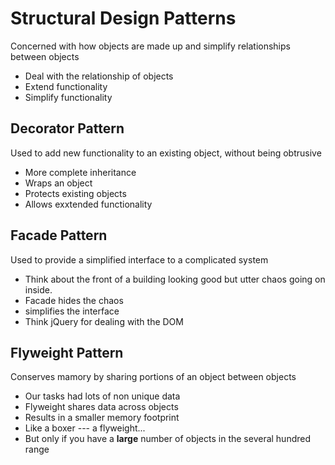 # Structural Design Patterns
Concerned with how objects are made up and simplify relationships between objects  
- Deal with the relationship of objects
- Extend functionality
- Simplify functionality

## Decorator Pattern
Used to add new functionality to an existing object, without being obtrusive
- More complete inheritance
- Wraps an object 
- Protects existing objects
- Allows exxtended functionality

## Facade Pattern
Used to provide a simplified interface to a complicated system
- Think about the front of a building looking good but utter chaos going on inside.  
- Facade hides the chaos
- simplifies the interface
- Think jQuery for dealing with the DOM

## Flyweight Pattern
Conserves mamory by sharing portions of an object between objects
- Our tasks had lots of non unique data
- Flyweight shares data across objects
- Results in a smaller memory footprint
- Like a boxer --- a flyweight...
- But only if you have a <strong>large</strong> number of objects in the several hundred range